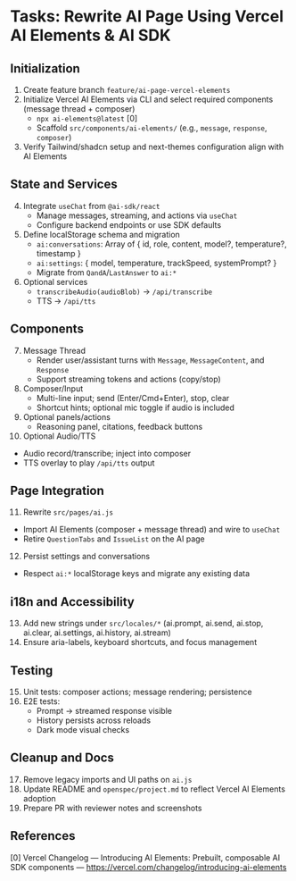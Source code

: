 # Tasks: Rewrite AI Page Using Vercel AI Elements & AI SDK

## Initialization
1. Create feature branch `feature/ai-page-vercel-elements`
2. Initialize Vercel AI Elements via CLI and select required components (message thread + composer)
   - `npx ai-elements@latest` [0]
   - Scaffold `src/components/ai-elements/` (e.g., `message`, `response`, `composer`)
3. Verify Tailwind/shadcn setup and next-themes configuration align with AI Elements

## State and Services
4. Integrate `useChat` from `@ai-sdk/react`
   - Manage messages, streaming, and actions via `useChat`
   - Configure backend endpoints or use SDK defaults
5. Define localStorage schema and migration
   - `ai:conversations`: Array of { id, role, content, model?, temperature?, timestamp }
   - `ai:settings`: { model, temperature, trackSpeed, systemPrompt? }
   - Migrate from `QandA`/`LastAnswer` to `ai:*`
6. Optional services
   - `transcribeAudio(audioBlob)` -> `/api/transcribe`
   - TTS -> `/api/tts`

## Components
7. Message Thread
   - Render user/assistant turns with `Message`, `MessageContent`, and `Response`
   - Support streaming tokens and actions (copy/stop)
8. Composer/Input
   - Multi-line input; send (Enter/Cmd+Enter), stop, clear
   - Shortcut hints; optional mic toggle if audio is included
9. Optional panels/actions
   - Reasoning panel, citations, feedback buttons
10. Optional Audio/TTS
   - Audio record/transcribe; inject into composer
   - TTS overlay to play `/api/tts` output

## Page Integration
11. Rewrite `src/pages/ai.js`
   - Import AI Elements (composer + message thread) and wire to `useChat`
   - Retire `QuestionTabs` and `IssueList` on the AI page
12. Persist settings and conversations
   - Respect `ai:*` localStorage keys and migrate any existing data

## i18n and Accessibility
13. Add new strings under `src/locales/*` (ai.prompt, ai.send, ai.stop, ai.clear, ai.settings, ai.history, ai.stream)
14. Ensure aria-labels, keyboard shortcuts, and focus management

## Testing
15. Unit tests: composer actions; message rendering; persistence
16. E2E tests:
    - Prompt -> streamed response visible
    - History persists across reloads
    - Dark mode visual checks

## Cleanup and Docs
17. Remove legacy imports and UI paths on `ai.js`
18. Update README and `openspec/project.md` to reflect Vercel AI Elements adoption
19. Prepare PR with reviewer notes and screenshots

## References
[0] Vercel Changelog — Introducing AI Elements: Prebuilt, composable AI SDK components — https://vercel.com/changelog/introducing-ai-elements